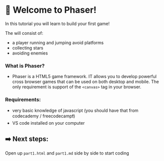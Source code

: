 # 👾 Welcome to Phaser!

 In this tutorial you will learn to build your first game!
 
 The will consist of:
 - a player running and jumping avoid platforms
 - collecting stars 
 - avoiding enemies

 ### What is Phaser?

 - Phaser is a HTML5 game framework. IT allows you to develop powerful cross browser games that can be used on both desktop and mobile. The only requirement is support of the `<canvas>` tag in your browser.

 ### Requirements: 
- very basic knowledge of javascript (you should have that from codecademy / freecodecamp❗️)
- VS code installed on your computer

## ➡️ Next steps:
Open up `part1.html` and `part1.md` side by side to start coding